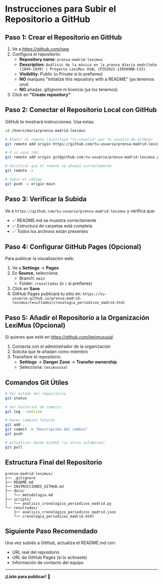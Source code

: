 # Instrucciones para Subir el Repositorio a GitHub

## Paso 1: Crear el Repositorio en GitHub

1. Ve a https://github.com/new
2. Configura el repositorio:
   - **Repository name**: `prensa-madrid-leximus`
   - **Description**: `Análisis de la música en la prensa diaria madrileña (1849-1939) | Proyecto LexiMus USAL (PID2022-139589NB-C33)`
   - **Visibility**: Public (o Private si lo prefieres)
   - **NO** marques "Initialize this repository with a README" (ya tenemos uno)
   - **NO** añadas .gitignore ni licencia (ya los tenemos)
3. Click en **"Create repository"**

## Paso 2: Conectar el Repositorio Local con GitHub

GitHub te mostrará instrucciones. Usa estas:

```bash
cd /Users/maria/prensa-madrid-leximus

# Añadir el remote (sustituye "tu-usuario" por tu usuario de GitHub)
git remote add origin https://github.com/tu-usuario/prensa-madrid-leximus.git

# O si usas SSH:
git remote add origin git@github.com:tu-usuario/prensa-madrid-leximus.git

# Verificar que el remote se añadió correctamente
git remote -v

# Subir el código
git push -u origin main
```

## Paso 3: Verificar la Subida

Ve a `https://github.com/tu-usuario/prensa-madrid-leximus` y verifica que:
- ✅ README.md se muestra correctamente
- ✅ Estructura de carpetas está completa
- ✅ Todos los archivos están presentes

## Paso 4: Configurar GitHub Pages (Opcional)

Para publicar la visualización web:

1. Ve a **Settings** → **Pages**
2. En **Source**, selecciona:
   - Branch: `main`
   - Folder: `/resultados` (o `/` si prefieres)
3. Click en **Save**
4. GitHub Pages publicará tu sitio en:
   `https://tu-usuario.github.io/prensa-madrid-leximus/resultados/cronologia_periodicos_madrid.html`

## Paso 5: Añadir el Repositorio a la Organización LexiMus (Opcional)

Si quieres que esté en https://github.com/leximususal:

1. Contacta con el administrador de la organización
2. Solicita que te añadan como miembro
3. Transfiere el repositorio:
   - **Settings** → **Danger Zone** → **Transfer ownership**
   - Selecciona: `leximususal`

## Comandos Git Útiles

```bash
# Ver estado del repositorio
git status

# Ver historial de commits
git log --oneline

# Hacer cambios futuros
git add .
git commit -m "Descripción del cambio"
git push

# Actualizar desde GitHub (si otros colaboran)
git pull
```

## Estructura Final del Repositorio

```
prensa-madrid-leximus/
├── .gitignore
├── README.md
├── INSTRUCCIONES_GITHUB.md
├── docs/
│   └── metodologia.md
├── scripts/
│   └── analisis_cronologico_periodicos_madrid.py
└── resultados/
    ├── analisis_cronologico_periodicos_madrid.json
    └── cronologia_periodicos_madrid.html
```

## Siguiente Paso Recomendado

Una vez subido a GitHub, actualiza el README.md con:
- URL real del repositorio
- URL de GitHub Pages (si lo activaste)
- Información de contacto del equipo

---

**¡Listo para publicar!** 🚀
